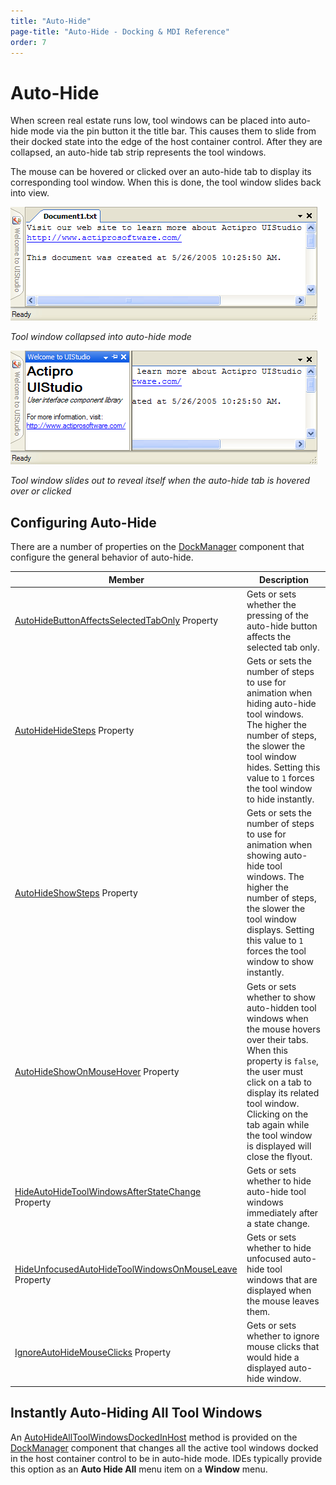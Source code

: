 ```yaml
---
title: "Auto-Hide"
page-title: "Auto-Hide - Docking & MDI Reference"
order: 7
---
```

# Auto-Hide

When screen real estate runs low, tool windows can be placed into auto-hide mode via the pin button it the title bar.  This causes them to slide from their docked state into the edge of the host container control.  After they are collapsed, an auto-hide tab strip represents the tool windows.

The mouse can be hovered or clicked over an auto-hide tab to display its corresponding tool window.  When this is done, the tool window slides back into view.

![Screenshot](images/dock-controls-auto-hide.gif)

*Tool window collapsed into auto-hide mode*

![Screenshot](images/dock-controls-auto-hide2.gif)

*Tool window slides out to reveal itself when the auto-hide tab is hovered over or clicked*

## Configuring Auto-Hide

There are a number of properties on the [DockManager](xref:ActiproSoftware.UI.WinForms.Controls.Docking.DockManager) component that configure the general behavior of auto-hide.

| Member | Description |
|-----|-----|
| [AutoHideButtonAffectsSelectedTabOnly](xref:ActiproSoftware.UI.WinForms.Controls.Docking.DockManager.AutoHideButtonAffectsSelectedTabOnly) Property | Gets or sets whether the pressing of the auto-hide button affects the selected tab only. |
| [AutoHideHideSteps](xref:ActiproSoftware.UI.WinForms.Controls.Docking.DockManager.AutoHideHideSteps) Property | Gets or sets the number of steps to use for animation when hiding auto-hide tool windows.  The higher the number of steps, the slower the tool window hides.  Setting this value to `1` forces the tool window to hide instantly. |
| [AutoHideShowSteps](xref:ActiproSoftware.UI.WinForms.Controls.Docking.DockManager.AutoHideShowSteps) Property | Gets or sets the number of steps to use for animation when showing auto-hide tool windows.  The higher the number of steps, the slower the tool window displays.  Setting this value to `1` forces the tool window to show instantly. |
| [AutoHideShowOnMouseHover](xref:ActiproSoftware.UI.WinForms.Controls.Docking.DockManager.AutoHideShowOnMouseHover) Property | Gets or sets whether to show auto-hidden tool windows when the mouse hovers over their tabs.  When this property is `false`, the user must click on a tab to display its related tool window.  Clicking on the tab again while the tool window is displayed will close the flyout. |
| [HideAutoHideToolWindowsAfterStateChange](xref:ActiproSoftware.UI.WinForms.Controls.Docking.DockManager.HideAutoHideToolWindowsAfterStateChange) Property | Gets or sets whether to hide auto-hide tool windows immediately after a state change. |
| [HideUnfocusedAutoHideToolWindowsOnMouseLeave](xref:ActiproSoftware.UI.WinForms.Controls.Docking.DockManager.HideUnfocusedAutoHideToolWindowsOnMouseLeave) Property | Gets or sets whether to hide unfocused auto-hide tool windows that are displayed when the mouse leaves them. |
| [IgnoreAutoHideMouseClicks](xref:ActiproSoftware.UI.WinForms.Controls.Docking.DockManager.IgnoreAutoHideMouseClicks) Property | Gets or sets whether to ignore mouse clicks that would hide a displayed auto-hide window. |

## Instantly Auto-Hiding All Tool Windows

An [AutoHideAllToolWindowsDockedInHost](xref:ActiproSoftware.UI.WinForms.Controls.Docking.DockManager.AutoHideAllToolWindowsDockedInHost*) method is provided on the [DockManager](xref:ActiproSoftware.UI.WinForms.Controls.Docking.DockManager) component that changes all the active tool windows docked in the host container control to be in auto-hide mode.  IDEs typically provide this option as an **Auto Hide All** menu item on a **Window** menu.
